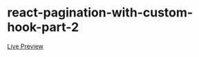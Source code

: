 # react-pagination-with-custom-hook-part-2

[Live Preview](https://apps.damirpristav.com/react-pagination-part-3-sorting/)

<!-- [Blog Post](https://codingfromscratch.dev/reactjs-pagination-using-custom-hook-part-2-search-functionality/) -->